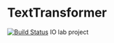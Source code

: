 # TextTransformer
[![Build Status](https://travis-ci.com/piotrfutymski/TextTransformer.svg?branch=main)](https://travis-ci.com/piotrfutymski/TextTransformer)
IO lab project
